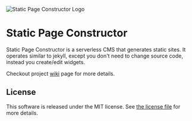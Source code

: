 ![Static Page Constructor Logo](https://s3.eu-central-1.amazonaws.com/japanesevedro/1-P0exI3QQHPp6m-pP528Kww.png)

# Static Page Constructor

Static Page Constructor is a serverless CMS that generates static sites. It operates similar to jekyll, except you don't need to change source code, instead you create/edit widgets.

Checkout project [wiki](https://github.com/pkorzh/static-page-constructor/wiki) page for more details.

## License

This software is released under the MIT license. See [the license file](LICENSE) for more details.
